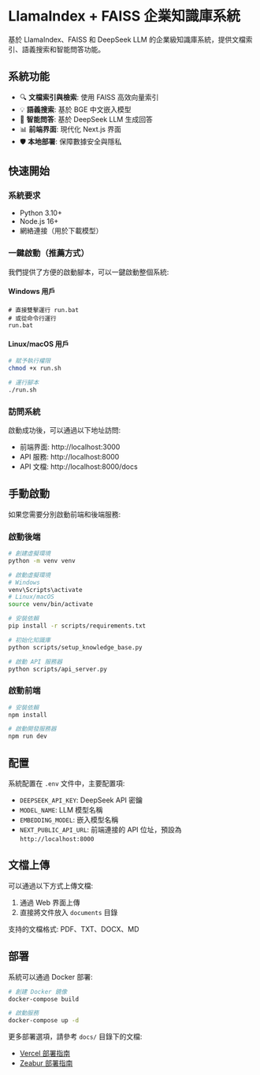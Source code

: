# LlamaIndex + FAISS 企業知識庫系統

基於 LlamaIndex、FAISS 和 DeepSeek LLM 的企業級知識庫系統，提供文檔索引、語義搜索和智能問答功能。

## 系統功能

- 🔍 **文檔索引與檢索**: 使用 FAISS 高效向量索引
- 💡 **語義搜索**: 基於 BGE 中文嵌入模型
- 🤖 **智能問答**: 基於 DeepSeek LLM 生成回答
- 📊 **前端界面**: 現代化 Next.js 界面
- 🛡️ **本地部署**: 保障數據安全與隱私

## 快速開始

### 系統要求

- Python 3.10+
- Node.js 16+
- 網絡連接（用於下載模型）

### 一鍵啟動（推薦方式）

我們提供了方便的啟動腳本，可以一鍵啟動整個系統:

#### Windows 用戶

```
# 直接雙擊運行 run.bat
# 或從命令行運行
run.bat
```

#### Linux/macOS 用戶

```bash
# 賦予執行權限
chmod +x run.sh

# 運行腳本
./run.sh
```

### 訪問系統

啟動成功後，可以通過以下地址訪問:

- 前端界面: http://localhost:3000
- API 服務: http://localhost:8000
- API 文檔: http://localhost:8000/docs

## 手動啟動

如果您需要分別啟動前端和後端服務:

### 啟動後端

```bash
# 創建虛擬環境
python -m venv venv

# 啟動虛擬環境
# Windows
venv\Scripts\activate
# Linux/macOS
source venv/bin/activate

# 安裝依賴
pip install -r scripts/requirements.txt

# 初始化知識庫
python scripts/setup_knowledge_base.py

# 啟動 API 服務器
python scripts/api_server.py
```

### 啟動前端

```bash
# 安裝依賴
npm install

# 啟動開發服務器
npm run dev
```

## 配置

系統配置在 `.env` 文件中，主要配置項:

- `DEEPSEEK_API_KEY`: DeepSeek API 密鑰
- `MODEL_NAME`: LLM 模型名稱
- `EMBEDDING_MODEL`: 嵌入模型名稱
- `NEXT_PUBLIC_API_URL`: 前端連接的 API 位址，預設為 `http://localhost:8000`

## 文檔上傳

可以通過以下方式上傳文檔:

1. 通過 Web 界面上傳
2. 直接將文件放入 `documents` 目錄

支持的文檔格式: PDF、TXT、DOCX、MD

## 部署

系統可以通過 Docker 部署:

```bash
# 創建 Docker 鏡像
docker-compose build

# 啟動服務
docker-compose up -d
```

更多部署選項，請參考 `docs/` 目錄下的文檔:

- [Vercel 部署指南](docs/VERCEL_DEPLOYMENT.md)
- [Zeabur 部署指南](docs/ZEABUR_DEPLOYMENT.md)
